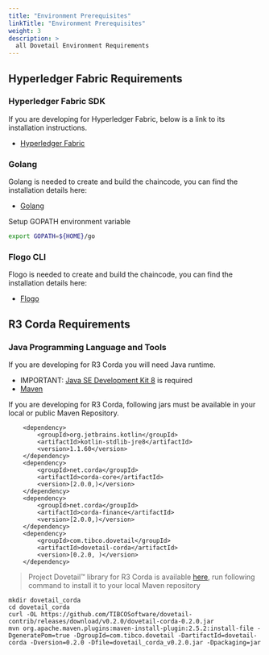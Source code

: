 ```yaml
---
title: "Environment Prerequisites"
linkTitle: "Environment Prerequisites"
weight: 3
description: >
  all Dovetail Environment Requirements
---
```



## Hyperledger Fabric Requirements

### Hyperledger Fabric SDK
If you are developing for Hyperledger Fabric, below is a link to its installation instructions.

* [Hyperledger Fabric](https://hyperledger-fabric.readthedocs.io/en/release-1.4/install.html)


### Golang
Golang is needed to create and build the chaincode, you can find the installation details here:

* [Golang](https://golang.org/)

Setup GOPATH environment variable

```bash
export GOPATH=${HOME}/go
```


### Flogo CLI
Flogo is needed to create and build the chaincode, you can find the installation details here:

* [Flogo](https://github.com/project-flogo/cli)


## R3 Corda Requirements

### Java Programming Language and Tools
If you are developing for R3 Corda you will need Java runtime.

* IMPORTANT: [Java SE Development Kit 8](https://www.oracle.com/technetwork/java/javase/downloads/index.html) is required
* [Maven](https://maven.apache.org/install.html)

If you are developing for R3 Corda, following jars must be available in your local or public Maven Repository.

```
    <dependency>
        <groupId>org.jetbrains.kotlin</groupId>
        <artifactId>kotlin-stdlib-jre8</artifactId>
        <version>1.1.60</version>
    </dependency>
    <dependency>
        <groupId>net.corda</groupId>
        <artifactId>corda-core</artifactId>
        <version>[2.0.0,)</version>
    </dependency>
    <dependency>
        <groupId>net.corda</groupId>
        <artifactId>corda-finance</artifactId>
        <version>[2.0.0,)</version>
    </dependency>
    <dependency>
        <groupId>com.tibco.dovetail</groupId>
        <artifactId>dovetail-corda</artifactId>
        <version>[0.2.0, )</version>
    </dependency>
```

 > Project Dovetail™ library for R3 Corda is available [here](https://github.com/TIBCOSoftware/dovetail-contrib/releases/download/v0.2.0/dovetail-corda-0.2.0.jar), run following command to install it to your local Maven repository

```
mkdir dovetail_corda
cd dovetail_corda
curl -OL https://github.com/TIBCOSoftware/dovetail-contrib/releases/download/v0.2.0/dovetail-corda-0.2.0.jar
mvn org.apache.maven.plugins:maven-install-plugin:2.5.2:install-file -DgeneratePom=true -DgroupId=com.tibco.dovetail -DartifactId=dovetail-corda -Dversion=0.2.0 -Dfile=dovetail_corda_v0.2.0.jar -Dpackaging=jar
```